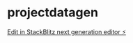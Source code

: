 # projectdatagen

[Edit in StackBlitz next generation editor ⚡️](https://stackblitz.com/~/github.com/ai-in-pm/projectdatagen)
